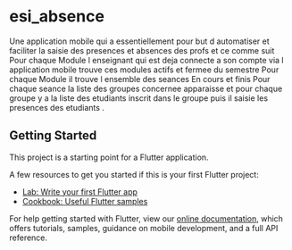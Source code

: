 # esi_absence

Une application mobile qui a essentiellement pour but d automatiser et faciliter la saisie des presences et absences des profs  et ce comme suit 
Pour chaque Module l enseignant qui est deja connecte a son compte via l application mobile trouve ces modules actifs et fermee du semestre
Pour chaque Module il trouve l ensemble des seances En cours et finis
Pour chaque seance la liste des groupes concernee apparaisse et pour chaque groupe y a la liste des etudiants inscrit dans le groupe puis il saisie les presences des etudiants .

## Getting Started

This project is a starting point for a Flutter application.

A few resources to get you started if this is your first Flutter project:

- [Lab: Write your first Flutter app](https://flutter.dev/docs/get-started/codelab)
- [Cookbook: Useful Flutter samples](https://flutter.dev/docs/cookbook)

For help getting started with Flutter, view our
[online documentation](https://flutter.dev/docs), which offers tutorials,
samples, guidance on mobile development, and a full API reference.
